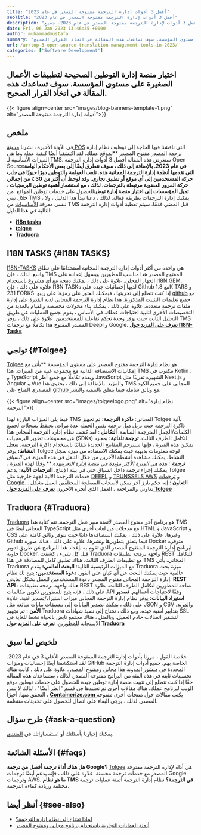 ```yaml
---
title: "أفضل 3 أدوات إدارة الترجمة مفتوحة المصدر في عام 2023" 
seoTitle: "أفضل 3 أدوات إدارة الترجمة مفتوحة المصدر في عام 2023" 
description: "اتبع هذا الدليل لاستكشاف أفضل 3 أدوات لإدارة الترجمة مفتوحة المصدر في عام 2023. جميع TMs الثلاثة مجانية وتقدم ميزات غنية لإدارة التوترات." 
date: Fri, 06 Jan 2023 13:46:35 +0000
author: muhammadmustafa
summary: "اختر منصة إدارة التوطين الصحيحة لتطبيقات الأعمال الصغيرة على مستوى المؤسسة. سوف تساعدك هذه المقالة في اتخاذ القرار الصحيح." 
url: /ar/top-3-open-source-translation-management-tools-in-2023/
categories: ['Software Development']
---
```


## اختيار منصة إدارة التوطين الصحيحة لتطبيقات الأعمال الصغيرة على مستوى المؤسسة. سوف تساعدك هذه المقالة في اتخاذ القرار الصحيح.

{{< figure align=center src="images/blog-banners-template-1.png" alt="أدوات إدارة الترجمة مفتوحة المصدر">}}


## ملخص
في الآونة الأخيرة ، نشرنا [مدونة POS][1] التي ناقشنا فيها الحاجة إلى توظيف نظام إدارة ترجمة المصدر مفتوح المصدر **لموقع عملك. لقد اكتشفنا أيضًا كيفية عمله وما هي الميزات الأساسية لـ TMS. ستعرض هذه المقالة أفضل 3 أدوات إدارة الترجمة Open Source****في عام 2023. بالإضافة إلى ذلك ، سوف نتطرق أيضًا إلى بعض الأحكام الهامة التي تقدمها أنظمة إدارة الترجمة المجانية هذه.
تلعب العولمة والتوطين دورًا حيويًا في جلب حركة المستخدمين إلى أي موقع أو تطبيق تجاري. وقد لوحظ أن أكثر من 30 ٪ من إجمالي حركة المرور العضوية مرتبطة بالترجمات. لذلك ، مع استشعار أهمية توطين البرمجيات ، تميل المؤسسات إلى اختيار منصة إدارة توطين****للحصول على خدمات توطين المواقع. من خلال تبني TMS ، يمكنك إدارة الترجمات بطريقة فعالة. لذلك ، دعنا نبدأ هذا الدليل ، ولا ننسى معرفة [الأساسيات][1] من TMS قبل المضي قدمًا.
سيتم تغطية أدوات إدارة الترجمة التالية في هذا الدليل:
* [ **i18n tasks** ][2]
* [ **tolgee** ][3]
* **[Traduora][4]** 

## I18N TASKS {#I18N TASKS}

[I18N-TASKS][5] هي واحدة من أكثر أدوات إدارة الترجمة المجانية استخدامًا على نطاق واسع. لذلك ، فإن TMS المفتوح المصدر هذا مناسب للمطورين ويسهل إعداده على الجهاز المحلي. علاوة على ذلك ، يمكنك دمجه مع أي مشروع باستخدام [I18N GEM][6]. علاوة على ذلك ، فإن I18N TASKs لديها إحصائيات جيدة على Github مع 1.8K TARS و 231 FORKS.
إذا كنت تتطلع إلى تجربتها ، فيمكنك العثور على رمزها على ريبو [github][7] مع جميع تعليمات التثبيت المذكورة. هذا نظام إدارة الترجمة المجاني لديه القدرة على إدارة ملفات ترجمة متعددة. علاوة على ذلك ، يمكنك بناء محولات مخصصة والقيام بالعديد من التخصيصات الأخرى لتلبية احتياجات عملك. في الأساس ، يقوم بجميع العمليات عن طريق التحليل الثابت حيث يوفر وحدة تحكم تفاعلية للمستخدمين. علاوة على ذلك ، يوفر TMS المصدر المفتوح هذا تكاملًا مع ترجمات Deepl و Google.
**[تعرف على المزيد حول I18N-Tasks][5]**

## **تولجي**  {#Tolgee}

[Tolgee][8] هو نظام إدارة الترجمة مفتوح المصدر على مستوى المؤسسة.**يأتي مع إمكانيات الاستضافة الذاتية مع مجموعة غنية من الميزات. هذا TMS مكتوب في Kotlin ، و TypeScript ويقدم تكاملًا مع جميع أطر JavaScript الشهيرة تقريبًا مثل Next.js و Angular و Vue والمزيد. بالإضافة إلى ذلك ، يحتوي هذا TMS المجاني على جميع الكود المصدري المتاح على [github][9] مع وثائق شاملة فيما يتعلق بالتنمية والنشر.

{{< figure align=center src="images/tolgeelogo.png" alt="نظام إدارة الترجمة">}}

فيما يلي الميزات البارزة لهذا TMS المجاني:
**ذاكرة الترجمة:**  تم تجهيز Tolgee بآلية ذاكرة الترجمة حيث تزيل ميل ترجمة نفس الجملة عدة مرات. يحتفظ بسجلات لجميع الكلمات/الجمل المترجمة السابقة.
**التكامل** : لقد كشف نظام إدارة الترجمة المجاني هذا عن مجموعات تطوير البرمجيات (SDKs) لتكامل الطرف الثالث.
**ترجمة تلقائية:**  بمجرد تمكين هذه الميزة ، فإنها ستترجم المفاتيح الجديدة تلقائيًا باستخدام ذاكرة الترجمة.
**سجل النشاط:**  يوفر Tolgee لوحة معلومات بديهية حيث يمكنك الاستفادة من ميزة سجل النشاط. يمكنك مشاهدة أنشطة الآخرين من خلال التنقل في هذه الميزة.
**في السياق* ***ترجمة** : هذه هي الميزة الأكثر مؤيدة في منصة إدارة التعريب**هذه.** وفقًا لهذه الميزة ، يمكنك إجراء ترجمة داخل السياق حتى في بيئة الإنتاج.
**الترجمات الآلية:**  يدعم Tolgee خدمات الترجمة الآلية لجهة خارجية مثل [DEEPL][10] و [TRUNSSELS AWS][11] و [ترجمات Google][12].
. **التعاون** : إنه حكم بارز آخر يمكن لأصحاب المصلحة المختلفين العمل بشكل تعاوني والمراجعة ، العمل الذي أنجزه الآخرون
[ **تعرف على المزيد حول Tolgee** ][8]

## **Traduora** {#Traduora}

[Traduora][13] هو برنامج آخر مفتوح المصدر لأتمتة سير عمل الترجمة. تتم كتابة هذا TMS المجاني أيضًا في TypeScript مع مدخلات من لغات أخرى مثل HTML و JavaScript و CSS وغيرها. علاوة على ذلك ، يمكنك استضافةها ذاتيًا حيث تتوفر وثائق كاملة على Github فيما يتعلق بتطويرها ونشرها. علاوة على ذلك ، هناك صورة Docker متوفرة لبرنامج إدارة الترجمة المفتوح المصدر الذي تقوم به بإعداد هذا البرنامج عن طريق تدوير حاوية Docker.
قبل كل شيء ، كشفت Traduora واجهة برمجة تطبيقات REST للتكامل مع تطبيقات الطرف الثالث. هناك تطبيق كامل للمصادقة في هذا TMS المجاني.
يأتي Traduora مع الميزات الرئيسية التالية:
**البحث العالمي:**  يقدم Traduora ميزة بحث عالمية حيث يمكنك البحث عن أي كيان على الفور.
**دعوة المستخدمين:**  يتيح لك نظام إدارة الترجمة المجاني مفتوح المصدر دعوة المستخدمين للعمل بشكل تعاوني.
**REST API** : هناك واجهة برمجة تطبيقات REST متاحة للمطورين لتكامل الطرف الثالث. علاوة على ذلك ، فإنه يتيح للمطورين تكوين مكالمات API وفقًا لاحتياجات أعمالهم.
**تصدير استيراد البيانات:**  يوفر نظام إدارة الترجمة المجاني ميزات استيراد/تصدير غنية. علاوة على ذلك ، يمكنك تصدير البيانات إلى تنسيقات بيانات شائعة مثل JSON و CSV والمزيد.
**الأمن** : تم تجهيز Traduora بتدابير أمنية جيدة. ومع ذلك ، تحتاج إلى تنفيذ شهادات SSL لتشفير اتصالات خادم العميل.
وبالمثل ، هناك مجتمع نابض بالحياة نشط للغاية في الاستجابة للمطورين.
**[تعرف على المزيد حول Traduora][13]**

## تلخيص لما سبق
خلاصة القول ، مررنا بأدوات إدارة الترجمة المفتوحة المصدر الأعلى 3 في عام 2023. لقد استكشفنا أيضًا إحصائيات وميزات GitHub الخاصة بهم. جميع أدوات إدارة الترجمة المحددة في منشور المدونة هذا مجاني ومفتوح المصدر. علاوة على ذلك ، كانت هناك تحسينات ثابتة في هذه الفئة من البرامج مفتوحة المصدر. لذلك ، ستساعدك هذه المقالة حقًا إذا كنت تتطلع إلى تثبيت منصة إدارة توطين جيدة للحصول على خدمات توطين موقع الويب لبرنامج عملك. هناك مقالات أخرى تم تجنيدها في قسم "انظر أيضًا" ، لذلك لا تنس التحقق منها.
أخيرًا ، [ **Containerize.com** ][14] يكتب مقالات حول منتجات أخرى مفتوحة المصدر. لذلك ، يرجى البقاء على اتصال للحصول على تحديثات منتظمة.

## طرح سؤال {#ask-a-question}

يمكنك إخبارنا بأسئلتك أو استفساراتك في [المنتدى][15].

## الأسئلة الشائعة {#faqs}

**هل هناك أداة ترجمة أفضل من ترجمة Google؟** 
[Tolgee][8] هي أداة لإدارة الترجمة مفتوحة المصدر مع خدمات ترجمة محسنة. علاوة على ذلك ، فإنه يدعم أيضًا ترجمات Google وترجمات AWS.
**ما هو نظام TMS في الترجمة؟** 
نظام إدارة الترجمة أتمتة عمليات ترجمة مختلفة وزيادة كفاءة الترجمة.

## أنظر أيضا {#see-also}

  * [لماذا تحتاج إلى نظام إدارة الترجمة؟][1]
  * [أتمتة العمليات التجارية باستخدام برنامج مجاني ومفتوح المصدر][16]



[1]: https://blog.containerize.com/software-development/why-do-you-need-a-translation-management-system/
[2]: #i18n-tasks
[3]: #Tolgee
[4]: #Traduora
[5]: https://glebm.github.io/i18n-tasks/
[6]: https://github.com/svenfuchs/i18n
[7]: https://github.com/glebm/i18n-tasks
[8]: https://tolgee.io/
[9]: https://github.com/tolgee/tolgee-platform
[10]: https://www.deepl.com/en/translator
[11]: https://aws.amazon.com/translate/
[12]: https://translate.google.com/
[13]: https://traduora.co/
[14]: https://www.containerize.com/
[15]: https://forum.containerize.com/
[16]: https://blog.containerize.com/blogging/automate-business-operations-using-open-source-software/
